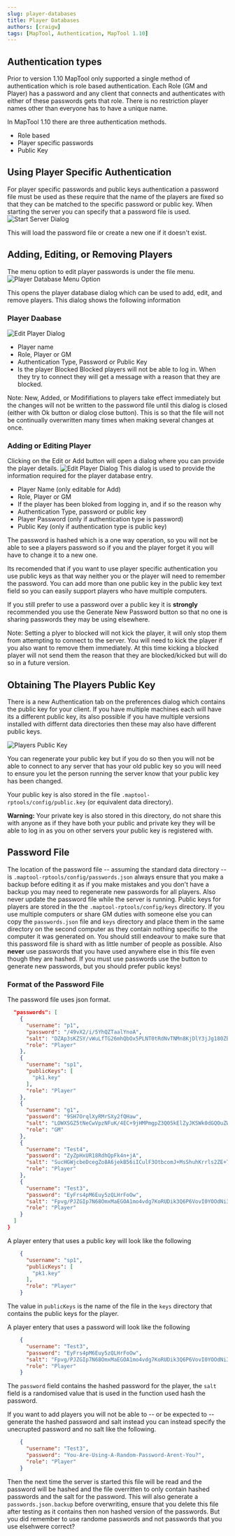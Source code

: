 ```yaml
---
slug: player-databases
title: Player Databases
authors: [craigw]
tags: [MapTool, Authentication, MapTool 1.10]
---
```


## Authentication types
Prior to version 1.10 MapTool only supported a single method of authentication which is role based authentication. Each Role (GM and Player) has a password and any client that connects and authenticates with either of these passwords gets that role. There is no restriction player names other than everyone has to have a unique name.

In MapTool 1.10 there are three authentication methods.
* Role based
* Player specific passwords
* Public Key

## Using Player Specific Authentication
For player specific passwords and public keys authentication a password file must be used as these require that the name of the players are fixed so that they can be matched to the specific password or public key. When starting the server you can specify that a password file is used.
![Start Server Dialog](./start-server-dialog.png)

This will load the password file or create a new one if it doesn't exist.

## Adding, Editing, or Removing Players
The menu option to edit player passwords is under the file menu.
![Player Database Menu Option](./player-database-menu.png)

This opens the player database dialog which can be used to add, edit, and remove players. This dialog shows the following information

### Player Daabase
![Edit Player Dialog](./player-database.png)
* Player name
* Role, Player or GM
* Authentication Type, Password or Public Key
* Is the player Blocked
Blocked players will not be able to log in. When they try to connect they will get a message with a reason that they are blocked.

Note: New, Added, or Modififiations to players take effect immediately but the changes will not be written to the password file until this dialog is closed (either with Ok button or dialog close button). This is so that the file will not be continually overwritten many times when making several changes at once.


### Adding or Editing Player
Clicking on the Edit or Add button will open a dialog where you can provide the player details.
![Edit Player Dialog](./edit-player-dialog.png)
This dialog is used to provide the information required for the player database entry.
* Player Name (only editable for Add)
* Role, Player or GM
* If the player has been bloked from logging in, and if so the reason why
* Authentication Type, password or public key
* Player Password (only if authentication type is password)
* Public Key (only if authentication type is public key)

The password is hashed which is a one way operation, so you will not be able to see a players password so if you and the player forget it you will have to change it to a new one.

Its recomended that if you want to use player specific authentication you use public keys as that way neither you or the player will need to remember the password. You can add more than one public key in the public key text field so you can easily support players who have multiple computers.

If you still prefer to use a password over a public key it is **strongly** recommended you use the Generate New Password button so that no one is sharing passwords they may be using elsewhere.

Note: Setting a plyer to blocked will not kick the player, it will only stop them from attempting to connect to the server. You will need to kick the player if you also want to remove them immediately. At this time kicking a blocked player will not send them the reason that they are blocked/kicked but will do so in a future version.


## Obtaining The Players Public Key
There is a new Authentication tab on the preferences dialog which contains the public key for your client. If you have multiple machines each will have its a different public key, its also possible if you have multiple versions installed with differnt data directories then these may also have different public keys.

![Players Public Key](./public-key.png)

You can regenerate your public key but if you do so then you will not be able to connect to any server that has your old public key so you will need to ensure you let the person running the server know that your public key has been changed. 

Your public key is also stored in the file `.maptool-rptools/config/public.key` (or equivalent data directory).

**Warning:** Your private key is also stored in this directory, do not share this with anyone as if they have both your public and private key they will be able to log in as you on other servers your public key is registered with.


## Password File
The location of the password file -- assuming the standard data directory -- is `.maptool-rptools/config/passwords.json` always ensure that you make a backup before editing it as if you make mistakes and you don't have a backup you may need to regenerate new passwords for all players. Also never update the password file while the server is running. Public keys for players are stored in the the `.maptool-rptools/config/keys` directory. If you use multiple computers or share GM duties with someone else you can copy the `passwords.json` file and `keys` directory and place them in the same directory on the second computer as they contain nothing specific to the computer it was generated on. You should still endeavour to make sure that this password file is shard with as little number of people as possible. Also **never** use passwords that you have used anywhere else in this file even though they are hashed. If you must use passwords use the button to generate new passwords, but you should prefer public keys!

### Format of the Password File
The password file uses json format. 
```json
  "passwords": [
    {
      "username": "p1",
      "password": "/49vX2/i/5YhQZTaalYnoA",
      "salt": "DZAp3sKZSY/vWuLfTG26mhQbOx5PLNT0tRdNvTNMn8KjDlY3jJg180ZBN56ehfkygOk6v0CgySZaufGkOKj7RqOwudzoWZhtNGSabkbI4s85TG7Ecfz8HQQRfIi1XtWrlqkrnuiyD8zQFg9zNr0xvQlUwzL5UOK7emt/xPr2QfU",
      "role": "Player"
    },
    {
      "username": "sp1",
      "publicKeys": [
        "pk1.key"
      ],
      "role": "Player"
    },
    {
      "username": "g1",
      "password": "9SH7OrqlXyRMrSXy2fQHaw",
      "salt": "LOWXSGZ5tNeCwVpzNFuK/4EC+9jHMPmgpZ3Q05kElZyJKSWk0dGQOuZWADH2ZYAs4UvN3DVczMbAO6Dm5+NdnvsZsb/SnZ/xEM0QZ5yvmOh0bGjWEHwqTwFBbRUrzlpzy1nNKdJU8e7G2qWmaLUCDSV5Ut50l9aBfeL29d5btLA",
      "role": "GM"
    },
    {
      "username": "Test4",
      "password": "ZyZpHxUR18RdhQpFk4n+jA",
      "salt": "SucHGWjcbeDcegZo8A6jekB56iICulF3OtbcomJ+MsShuhKrrls2ZE+T25aTj/xAFu5wZlfE129LgBYvw/C3q2zeEyvjEmXprq5rzW8+c8VaXIRPSHbz5ursX5pRL8qcxbsCm4RFozld6R9/P6+IC3TC3DWoq6CRsvzHpIO2Nnc",
      "role": "Player"
    },
    {
      "username": "Test3",
      "password": "EyFrs4pM6Euy5zQLHrFoOw",
      "salt": "Fpvg/PJZGIp7N68OmxMaEGOA1mo4vdg7KoRUDik3Q6P6VovI0YOOdNi3iyo9WgcuukhXjlSoxBqG3Cz/hNQRVVgsXdGwcb86K20imFBbfyzpuNt3a/51u9HTQuYoE8FzzNsTdCI/VPmyQjgvP+AwSYT0i7m/GRXdtugoOWGnDgY",
      "role": "Player"
    }
  ]
}
```

A player entery that uses a public key will look like the following
```json
    {
      "username": "sp1",
      "publicKeys": [
        "pk1.key"
      ],
      "role": "Player"
    }
```
The value in `publicKeys` is the name of the file in the `keys` directory that contains the public keys for the player.

A player entery that uses a password will look like the following
```json
    {
      "username": "Test3",
      "password": "EyFrs4pM6Euy5zQLHrFoOw",
      "salt": "Fpvg/PJZGIp7N68OmxMaEGOA1mo4vdg7KoRUDik3Q6P6VovI0YOOdNi3iyo9WgcuukhXjlSoxBqG3Cz/hNQRVVgsXdGwcb86K20imFBbfyzpuNt3a/51u9HTQuYoE8FzzNsTdCI/VPmyQjgvP+AwSYT0i7m/GRXdtugoOWGnDgY",
      "role": "Player"
    }
```
The `password` field contains the hashed password for the player, the `salt` field is a randomised value that is used in the function used hash the password.

If you want to add players you will not be able to -- or be expected to -- generate the hashed password and salt instead you can instead specify the unecrupted password and no salt like the following.
```json
    {
      "username": "Test3",
      "password": "You-Are-Using-A-Random-Password-Arent-You?",
      "role": "Player"
    }
```
Then the next time the server is started this file will be read and the password will be hashed and the file overritten to only contain hashed passwords and the salt for the password. This will also generate a `passwords.json.backup` before overwriting, ensure that you delete this file after testing as it contains then non hashed version of the passwords. But you did remember to use randome passwords and not passwords that you use elsehwere correct?